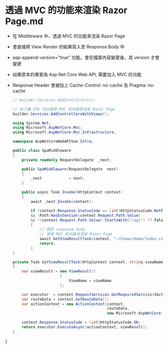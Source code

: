 # 透過 MVC 的功能來渲染 Razor Page.md

-   在 Middleware 中，透過 MVC 的功能來渲染 Razor Page
-   會直接將 View Render 的結果寫入至 Response Body 中
-   asp-append-version="true" 功能，會在檔案內容變更後，其 version 才會變更
-   如果原本的專案為 Asp.Net Core Web API, 需要加入 MVC 的功能
-   Response Header 會被加上 Cache-Control: no-cache 及 Pragma: no-cache


    ```cs
    // builder.Services.AddControllers();

    // 為了讓 SPA 可以使用 MVC 的功能來渲染 Razor Page
    builder.Services.AddControllersWithViews();
    ```

    ```cs
    using System.Net;
    using Microsoft.AspNetCore.Mvc;
    using Microsoft.AspNetCore.Mvc.Infrastructure;

    namespace AspNetCoreWebAPIVue.Infra;

    public class SpaMiddleware
    {
        private readonly RequestDelegate  _next;

        public SpaMiddleware(RequestDelegate  next)
        {
            _next            = next;
        }

        public async Task Invoke(HttpContext context)
        {
            await _next.Invoke(context);

            if (context.Response.StatusCode == (int)HttpStatusCode.NotFound // 該資源不存在
            && !Path.HasExtension(context.Request.Path.Value)              // 網址最後沒有帶副檔名
            && !(context.Request.Path.Value?.StartsWith("/api") ?? false)) // 網址不是 /api 開頭（不是發送 API 需求）
            {
                // 設定 response body
                // 使用 MVC 的功能來渲染 Razor Page
                await GetViewResultTask(context, "~/Views/Home/Index.cshtml");
                return;
            }
    }

    private Task GetViewResultTask(HttpContext context, string viewName)
    {
        var viewResult = new ViewResult()
                         {
                             ViewName = viewName
                         };

        var executor  = context.RequestServices.GetRequiredService<IActionResultExecutor<ViewResult>>();
        var routeData = context.GetRouteData();
        var actionContext = new ActionContext(context,
                                              routeData,
                                              new Microsoft.AspNetCore.Mvc.Abstractions.ActionDescriptor());

        context.Response.StatusCode = (int)HttpStatusCode.OK;
        return executor.ExecuteAsync(actionContext, viewResult);
    }
}
```
